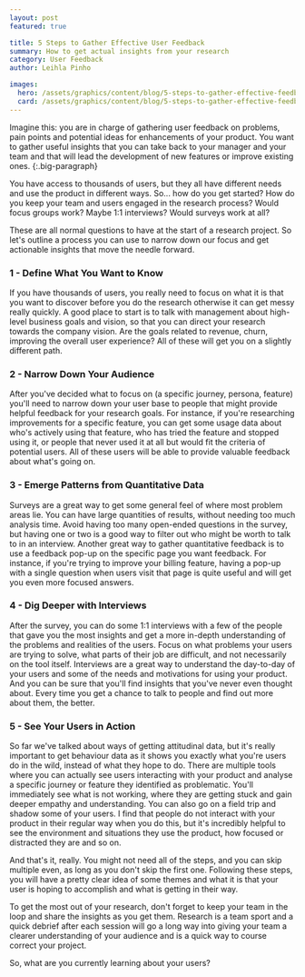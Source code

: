 ```yaml
---
layout: post
featured: true

title: 5 Steps to Gather Effective User Feedback
summary: How to get actual insights from your research
category: User Feedback
author: Leihla Pinho

images:
  hero: /assets/graphics/content/blog/5-steps-to-gather-effective-feedback.png
  card: /assets/graphics/content/blog/5-steps-to-gather-effective-feedback-square.png
---
```


Imagine this: you are in charge of gathering user feedback on problems, pain points and potential ideas for enhancements of your product. You want to gather useful insights that you can take back to your manager and your team and that will lead the development of new features or improve existing ones.
{:.big-paragraph}

You have access to thousands of users, but they all have different needs and use the product in different ways. So... how do you get started? How do you keep your team and users engaged in the research process? Would focus groups work? Maybe 1:1 interviews? Would surveys work at all?

These are all normal questions to have at the start of a research project. So let's outline a process you can use to narrow down our focus and get actionable insights that move the needle forward.

### 1 - Define What You Want to Know

If you have thousands of users, you really need to focus on what it is that you want to discover before you do the research otherwise it can get messy really quickly. A good place to start is to talk with management about high-level business goals and vision, so that you can direct your research towards the company vision. Are the goals related to revenue, churn, improving the overall user experience? All of these will get you on a slightly different path.

### 2 - Narrow Down Your Audience

After you've decided what to focus on (a specific journey, persona, feature) you'll need to narrow down your user base to people that might provide helpful feedback for your research goals. For instance, if you're researching improvements for a specific feature, you can get some usage data about who's actively using that feature, who has tried the feature and stopped using it, or people that never used it at all but would fit the criteria of potential users. All of these users will be able to provide valuable feedback about what's going on.

### 3 - Emerge Patterns from Quantitative Data

Surveys are a great way to get some general feel of where most problem areas lie. You can have large quantities of results, without needing too much analysis time. Avoid having too many open-ended questions in the survey, but having one or two is a good way to filter out who might be worth to talk to in an interview. Another great way to gather quantitative feedback is to use a feedback pop-up on the specific page you want feedback. For instance, if you're trying to improve your billing feature, having a pop-up with a single question when users visit that page is quite useful and will get you even more focused answers.

### 4 - Dig Deeper with Interviews

After the survey, you can do some 1:1 interviews with a few of the people that gave you the most insights and get a more in-depth understanding of the problems and realities of the users. Focus on what problems your users are trying to solve, what parts of their job are difficult, and not necessarily on the tool itself. Interviews are a great way to understand the day-to-day of your users and some of the needs and motivations for using your product. And you can be sure that you'll find insights that you've never even thought about. Every time you get a chance to talk to people and find out more about them, the better.

### 5 - See Your Users in Action

So far we've talked about ways of getting attitudinal data, but it's really important to get behaviour data as it shows you exactly what you're users do in the wild, instead of what they hope to do. There are multiple tools where you can actually see users interacting with your product and analyse a specific journey or feature they identified as problematic. You'll immediately see what is not working, where they are getting stuck and gain deeper empathy and understanding. You can also go on a field trip and shadow some of your users. I find that people do not interact with your product in their regular way when you do this, but it's incredibly helpful to see the environment and situations they use the product, how focused or distracted they are and so on.

And that's it, really. You might not need all of the steps, and you can skip multiple even, as long as you don't skip the first one. Following these steps, you will have a pretty clear idea of some themes and what it is that your user is hoping to accomplish and what is getting in their way. 

To get the most out of your research, don't forget to keep your team in the loop and share the insights as you get them. Research is a team sport and a quick debrief after each session will go a long way into giving your team a clearer understanding of your audience and is a quick way to course correct your project. 

So, what are you currently learning about your users?